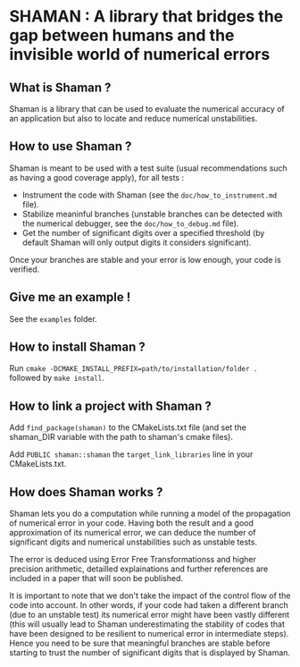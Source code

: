 # SHAMAN : A library that bridges the gap between humans and the invisible world of numerical errors

## What is Shaman ?

Shaman is a library that can be used to evaluate the numerical accuracy of an application but also to locate and reduce numerical unstabilities.

## How to use Shaman ?

Shaman is meant to be used with a test suite (usual recommendations such as having a good coverage apply), for all tests :

- Instrument the code with Shaman (see the `doc/how_to_instrument.md` file).
- Stabilize meaninful branches (unstable branches can be detected with the numerical debugger, see the `doc/how_to_debug.md` file).
- Get the number of significant digits over a specified threshold (by default Shaman will only output digits it considers significant).

Once your branches are stable and your error is low enough, your code is verified.

## Give me an example !

See the `examples` folder.

## How to install Shaman ?

Run `cmake -DCMAKE_INSTALL_PREFIX=path/to/installation/folder .` followed by `make install`.

## How to link a project with Shaman ?

Add `find_package(shaman)` to the CMakeLists.txt file (and set the shaman_DIR variable with the path to shaman's cmake files).

Add `PUBLIC shaman::shaman` the `target_link_libraries` line in your CMakeLists.txt.

## How does Shaman works ?

Shaman lets you do a computation while running a model of the propagation of numerical error in your code.
Having both the result and a good approximation of its numerical error, we can deduce the number of significant digits and numerical unstabilities such as unstable tests.

The error is deduced using Error Free Transformationss and higher precision arithmetic, detailled explainations and further references are included in a paper that will soon be published.

It is important to note that we don't take the impact of the control flow of the code into account.
In other words, if your code had taken a different branch (due to an unstable test) its numerical error might have been vastly different
(this will usually lead to Shaman underestimating the stability of codes that have been designed to be resilient to numerical error in intermediate steps).
Hence you need to be sure that meaningful branches are stable before starting to trust the number of significant digits that is displayed by Shaman.

